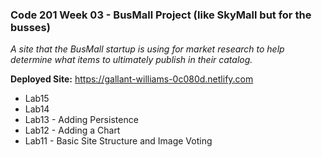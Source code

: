 ### Code 201 Week 03 - BusMall Project (like SkyMall but for the busses)

_A site that the BusMall startup is using for market research to help determine what items to ultimately publish in their catalog._

**Deployed Site:** https://gallant-williams-0c080d.netlify.com

- Lab15
- Lab14
- Lab13 - Adding Persistence
- Lab12 - Adding a Chart
- Lab11 - Basic Site Structure and Image Voting
